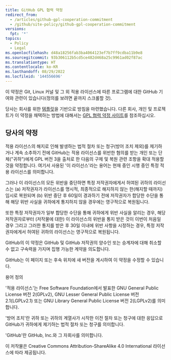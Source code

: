 ```yaml
---
title: GitHub GPL 협력 약정
redirect_from:
  - /articles/github-gpl-cooperation-commitment
  - /github/site-policy/github-gpl-cooperation-commitment
versions:
  fpt: '*'
topics:
  - Policy
  - Legal
ms.openlocfilehash: d48a18256fab3ba4064123ef7b7ff9cdba11b9e8
ms.sourcegitcommit: 93b306112b5cd5ce482d468a25c9961ad02f87ac
ms.translationtype: HT
ms.contentlocale: ko-KR
ms.lasthandoff: 08/29/2022
ms.locfileid: '144556696'
---
```

이 약정은 Git, Linux 커널 및 그 외 적용 라이선스에 따른 프로그램에 대한 GitHub 기여와 관련이 있습니다(정의를 보려면 끝까지 스크롤할 것).

당사는 회사를 위한 [템플릿](https://github.com/gplcc/gplcc/blob/master/Company/GPL%20Cooperation%20Commitment-Company-Template.md)을 기반으로 방침을 마련했습니다. 다른 회사, 개인 및 프로젝트가 이 약정을 채택하는 방법에 대해서는 [GPL 협력 약정 사이트](https://gplcc.github.io/gplcc/)를 참조하십시오.

## 당사의 약정

적용 라이선스의 해지로 인해 발생하는 법적 절차 또는 청구(방어 조치 제외)를 제기하거나 계속 소추하기 전에 GitHub는 적용 라이선스를 위반한 혐의를 받는 개인 또는 단체("귀하")에게 GPL 버전 3을 출처로 한 다음의 구제 및 복원 관련 조항을 확대 적용할 것을 약정합니다. 여기서 사용된 '이 라이선스'라는 용어는 현재 중인 시행 중인 특정 적용 라이선스를 의미합니다.

그러나 이 라이선스의 모든 위반을 중단하면 특정 저작권자에게서 허여된 귀하의 라이선스는 (a) 저작권자가 라이선스를 명시적, 최종적으로 해지하지 않는 한(해지할 때까지) 임시로 복원되며 (b) 위반 중단 후 60일이 경과하기 전에 저작권자가 합당한 수단을 통해 해당 위반 사실을 귀하에게 통지하지 않을 경우에는 영구적으로 복원됩니다.

또한 특정 저작권자가 일부 합당한 수단을 통해 귀하에게 위반 사실을 알리는 경우, 해당 저작권자로부터 (저작물에 대한) 이 라이선스의 위반을 통지 받은 것이 이번이 처음일 경우 그리고 그러한 통지를 받은 후 30일 이내에 위반 사항을 시정하는 경우, 특정 저작권자에게서 허여된 귀하의 라이선스는 영구적으로 복원됩니다.

GitHub의 이 약정은 GitHub 및 GitHub 저작권의 양수인 또는 승계자에 대해 취소할 수 없고 구속력을 가지며 집행 가능한 계약을 의도합니다.

GitHub는 이 페이지 또는 후속 위치에 새 버전을 게시하여 이 약정을 수정할 수 있습니다.

용어 정의

'적용 라이선스'는 Free Software Foundation에서 발표한 GNU General Public License 버전 2(GPLv2), GNU Lesser General Public License 버전 2.1(LGPLv2.1) 또는 GNU Library General Public License 버전 2(LGPLv2)를 의미합니다.

'방어 조치'란 귀하 또는 귀하의 계열사가 시작한 이전 절차 또는 청구에 대한 응답으로 GitHub가 귀하에게 제기하는 법적 절차 또는 청구를 의미합니다.

'GitHub'란 GitHub, Inc.와 그 자회사를 의미합니다.

이 저작물은 Creative Commons Attribution-ShareAlike 4.0 International 라이선스에 따라 제공됩니다.

